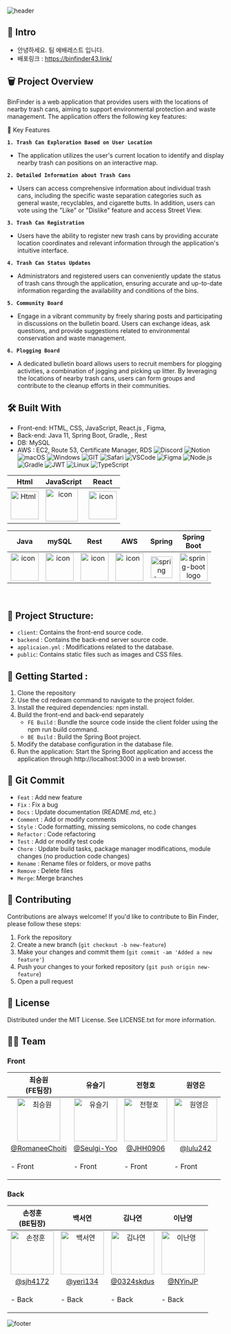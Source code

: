 ![header](https://capsule-render.vercel.app/api?type=waving&color=gradient&text=BinFinder🗑️&height=350&fontSize=100&animation=twinkling)

## 🐣 Intro

- 안녕하세요. 팀 에배레스트 입니다.
- 배포링크 : https://binfinder43.link/

## 🗑️  Project Overview

BinFinder is a web application that provides users with the locations of nearby trash cans, aiming to support environmental protection and waste management. The application offers the following key features:


🌟 Key Features

**`1. Trash Can Exploration Based on User Location`**
- The application utilizes the user's current location to identify and display nearby trash can positions on an interactive map.

**`2. Detailed Information about Trash Cans`**
- Users can access comprehensive information about individual trash cans, including the specific waste separation categories such as general waste, recyclables, and cigarette butts. In addition, users can vote using the "Like" or "Dislike" feature and access Street View.

**`3. Trash Can Registration`**
- Users have the ability to register new trash cans by providing accurate location coordinates and relevant information through the application's intuitive interface.

**`4. Trash Can Status Updates`**
- Administrators and registered users can conveniently update the status of trash cans through the application, ensuring accurate and up-to-date information regarding the availability and conditions of the bins.

**`5. Community Board`**
- Engage in a vibrant community by freely sharing posts and participating in discussions on the bulletin board. Users can exchange ideas, ask questions, and provide suggestions related to environmental conservation and waste management.

**`6. Plogging Board`**
- A dedicated bulletin board allows users to recruit members for plogging activities, a combination of jogging and picking up litter. By leveraging the locations of nearby trash cans, users can form groups and contribute to the cleanup efforts in their communities.

## 🛠  Built With

- Front-end: HTML, CSS, JavaScript, React.js , Figma, 
- Back-end: Java 11, Spring Boot, Gradle, , Rest 
- DB: MySQL
- AWS : EC2, Route 53, Certificate Manager, RDS
![Discord](https://img.shields.io/badge/Discord-5865F2?style=for-the-badge&logo=discord&logoColor=white)
![Notion](https://img.shields.io/badge/Notion-000000?style=for-the-badge&logo=notion&logoColor=white)
![macOS](https://img.shields.io/badge/mac%20os-000000?style=for-the-badge&logo=apple&logoColor=white)
![Windows](https://img.shields.io/badge/Windows-0078D6?style=for-the-badge&logo=windows&logoColor=white)
![GIT](https://img.shields.io/badge/GIT-E44C30?style=for-the-badge&logo=git&logoColor=white)
![Safari](https://img.shields.io/badge/Safari-FF1B2D?style=for-the-badge&logo=Safari&logoColor=white)
![VSCode](https://img.shields.io/badge/VSCode-0078D4?style=for-the-badge&logo=visual%20studio%20code&logoColor=white)
![Figma](https://img.shields.io/badge/Figma-F24E1E?style=for-the-badge&logo=figma&logoColor=white)
![Node.js](https://img.shields.io/badge/Node.js-339933?style=for-the-badge&logo=nodedotjs&logoColor=white)
![Gradle](https://img.shields.io/badge/gradle-02303A?style=for-the-badge&logo=gradle&logoColor=white)
![JWT](https://img.shields.io/badge/JWT-000000?style=for-the-badge&logo=JSON%20web%20tokens&logoColor=white)
![Linux](https://img.shields.io/badge/Linux-FCC624?style=for-the-badge&logo=linux&logoColor=black)
![TypeScript](https://img.shields.io/badge/TypeScript-007ACC?style=for-the-badge&logo=typescript&logoColor=white)


| Html | JavaScript | React |
| :---: | :---: | :---: |
| <img alt="Html" src ="https://upload.wikimedia.org/wikipedia/commons/thumb/6/61/HTML5_logo_and_wordmark.svg/440px-HTML5_logo_and_wordmark.svg.png" width="65" height="65" /> | <div style="display: flex; align-items: flex-start;"><img src="https://techstack-generator.vercel.app/js-icon.svg" alt="icon" width="75" height="75" /></div> | <div style="display: flex; align-items: flex-start;"><img src="https://techstack-generator.vercel.app/react-icon.svg" alt="icon" width="65" height="65" /></div> |

| Java | mySQL | Rest | AWS | Spring | Spring<br>Boot |
| :---: | :---: | :---: | :---: | :---: | :---: |
| <div style="display: flex; align-items: flex-start;"><img src="https://techstack-generator.vercel.app/java-icon.svg" alt="icon" width="65" height="65" /></div> | <div style="display: flex; align-items: flex-start;"><img src="https://techstack-generator.vercel.app/mysql-icon.svg" alt="icon" width="65" height="65" /></div> | <div style="display: flex; align-items: flex-start;"><img src="https://techstack-generator.vercel.app/restapi-icon.svg" alt="icon" width="65" height="65" /></div> | <div style="display: flex; align-items: flex-start;"><img src="https://techstack-generator.vercel.app/aws-icon.svg" alt="icon" width="65" height="65" /></div> | <img alt="spring logo" src="https://www.vectorlogo.zone/logos/springio/springio-icon.svg" height="50" width="50" > | <img alt="spring-boot logo" src="https://t1.daumcdn.net/cfile/tistory/27034D4F58E660F616" width="65" height="65" > |
<br/>

## 📂  Project Structure:

- `client`:  Contains the front-end source code.
- `backend` : Contains the back-end server source code.
- `applicaion.yml` : Modifications related to the database.
- `public`: Contains static files such as images and CSS files.

## 🏁  Getting Started :

1. Clone the repository
2. Use the cd redeam command to navigate to the project folder.
3. Install the required dependencies: npm install.
4. Build the front-end and back-end separately
   - `FE Build` : Bundle the source code inside the client folder using the npm run build command.
   - `BE Build` : Build the Spring Boot project.
5. Modify the database configuration in the database file.
6. Run the application: Start the Spring Boot application and access the application through http://localhost:3000 in a web browser.


## 🚧   Git Commit 

- `Feat` : Add new feature
- `Fix` :  Fix a bug
- `Docs` : Update documentation (README.md, etc.)
- `Comment` : Add or modify comments
- `Style` : Code formatting, missing semicolons, no code changes
- `Refactor` : Code refactoring
- `Test` : Add or modify test code
- `Chore` : Update build tasks, package manager modifications, module changes (no production code changes)
- `Rename` : Rename files or folders, or move paths
- `Remove` : Delete files
- `Merge`: Merge branches


## 🤝  Contributing

Contributions are always welcome! If you'd like to contribute to Bin Finder, please follow these steps:

1. Fork the repository
2. Create a new branch (`git checkout -b new-feature`)
3. Make your changes and commit them (`git commit -am 'Added a new feature'`)
4. Push your changes to your forked repository (`git push origin new-feature`)
5. Open a pull request

## 📜 License

Distributed under the MIT License. See LICENSE.txt for more information.


## 👩‍💻 Team

### Front
| 최승원<br>(FE팀장) | 유슬기<br> | 전형호<br> | 원영은<br> |
| :---: | :---: | :---: | :---: |
| <img alt="최승원" src="https://avatars.githubusercontent.com/u/112051914?v=4" height="100" width="100"> | <img alt="유슬기" src="https://avatars.githubusercontent.com/u/119473025?v=4" height="100" width="100"> | <img alt="전형호" src="https://avatars.githubusercontent.com/u/120395025?v=4" height="100" width="100"> | <img alt="원영은" src="https://avatars.githubusercontent.com/u/119933024?v=4" height="100" width="100"> |
| [@RomaneeChoiti](https://github.com/RomaneeChoiti) |   [@Seulgi-Yoo](https://github.com/Seulgi-Yoo) | [@JHH0906](https://github.com/JHH0906) | [@lulu242](https://github.com/lulu242) | 
|<p align="left">- Front </p> | <p align="left">- Front </p>| <p align="left">- Front </p> | <p align="left">- Front </p> |

### Back
| 손정훈<br>(BE팀장) | 백서연<br> | 김나연<br> | 이난영<br> |
| :---: | :---: | :---: | :---: |
| <img alt="손정훈" src="https://avatars.githubusercontent.com/u/84003339?v=4" height="100" width="100"> |<img alt="백서연" src="https://avatars.githubusercontent.com/u/97516208?v=4" height="100" width="100"> | <img alt="김나연" src="https://avatars.githubusercontent.com/u/120254001?v=4" height="100" width="100"> | <img alt="이난영" src="https://avatars.githubusercontent.com/u/105438919?s=400&u=4b7fa72a06d36daad6da24e94a6545ab9983e633&v=4" height="100" width="100"> |
| [@sjh4172](https://github.com/sjh4172) |[@yeri134](https://github.com/yeri134) | [@0324skdus](https://github.com/0324skdus) | [@NYinJP](https://github.com/NYinJP) |
| <p align="left">- Back </p>| <p align="left">- Back </p>| <p align="left">- Back </p>| <p align="left">- Back </p>|

![footer](https://capsule-render.vercel.app/api?type=waving&color=gradient&height=250&animation=twinkling&section=footer)

